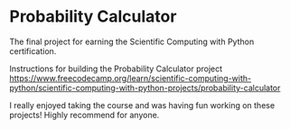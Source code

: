 # Probability Calculator

The final project for earning the Scientific Computing with Python certification. 

Instructions for building the Probability Calculator project https://www.freecodecamp.org/learn/scientific-computing-with-python/scientific-computing-with-python-projects/probability-calculator

I really enjoyed taking the course and was having fun working on these projects! Highly recommend for anyone. 
